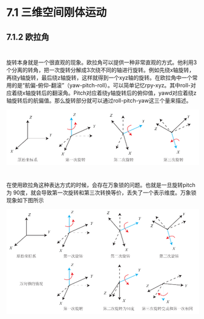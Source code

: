 # 7.1 三维空间刚体运动

## 7.1.2 欧拉角

$$\quad$$ 旋转本身就是一个很直观的现象。欧拉角可以提供一种非常直观的方式。他利用3个分离的转角，把一次旋转分解成3次绕不同的轴进行旋转。例如先绕x轴旋转，再绕y轴旋转，最后绕z轴旋转，这样就得到一个xyz轴的旋转。在欧拉角中一个常用的是“航偏-俯仰-翻滚”（yaw-pitch-roll）。可以简单记忆rpy-xyz。其中roll-对应着绕x轴旋转后的翻滚角。Pitch对应着绕y轴旋转后的俯仰值，yawd对应着绕z轴旋转后的航偏值。那么旋转部分就可以通过roll-pitch-yaw这三个量来描述。

![](/pics/image022.png)

$$\quad$$在使用欧拉角这种表达方式的时候，会存在万象锁的问题。也就是一旦旋转pitch为
90度，就会导致第一次旋转和第三次转换等价，丢失了一个表示维度。万象锁现象如下图所示

![](/pics/image024.png)

